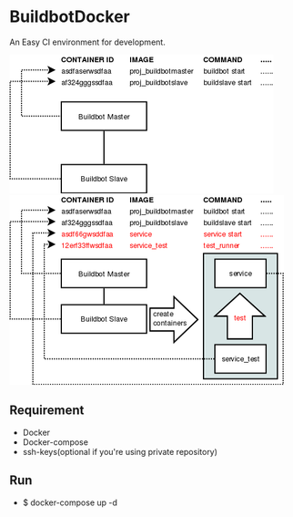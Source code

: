BuildbotDocker
==============

An Easy CI environment for development.

![basic deployment][1]
![CI_with test deployment][2]

Requirement
-----------
* Docker
* Docker-compose
* ssh-keys(optional if you're using private repository)

Run
---
* $ docker-compose up -d


[1]: https://raw.githubusercontent.com/samuelololol/BuildbotDocker/master/.diagram/buildbot.png
[2]: https://raw.githubusercontent.com/samuelololol/BuildbotDocker/master/.diagram/buildbot_test.png
